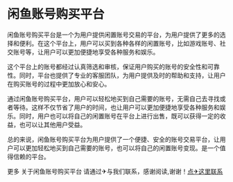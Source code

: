 # 闲鱼账号购买平台

闲鱼账号购买平台是一个为用户提供闲置账号交易的平台，为用户提供了更多的选择和便利。在这个平台上，用户可以买到各种各样的闲置账号，比如游戏账号、社交账号等，让用户可以更加便捷地享受各种服务和娱乐。

这个平台上的账号都经过认真筛选和审核，保证用户购买的账号的安全性和可靠性。同时，平台也提供了专业的客服团队，为用户提供及时的帮助和支持，让用户在购买账号的过程中更加放心和安心。

通过闲鱼账号购买平台，用户可以轻松地买到自己需要的账号，无需自己去寻找或者等待。这样不仅节省了用户的时间，也让用户可以更加便捷地享受各种服务和娱乐。同时，用户也可以将自己的闲置账号在平台上进行出售，既可以获得一定的收益，也可以让其他用户受益。

总的来说，闲鱼账号购买平台为用户提供了一个便捷、安全的账号交易平台，让用户可以更加轻松地买到自己需要的账号，也可以将自己的闲置账号变现。是一个值得信赖的平台。

更多 关于闲鱼账号购买平台 请通过✈与我们联系，感谢阅读,谢谢！[点✈这里联系](https://b.k02.cc)